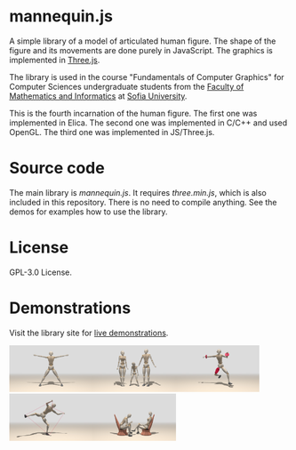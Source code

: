 # mannequin.js
A simple library of a model of articulated human figure. The shape of the figure
and its movements are done purely in JavaScript. The graphics is implemented in
[Three.js](threejs.org).

The library is used in the course "Fundamentals of Computer Graphics" for Computer
Sciences undergraduate students from the [Faculty of Mathematics and Informatics](https://www.fmi.uni-sofia.bg/en)
at [Sofia University](https://www.uni-sofia.bg/index.php/eng).

This is the fourth incarnation of the human figure. The first one was implemented
in Elica. The second one was implemented in C/C++ and used OpenGL. The third one
was implemented in JS/Three.js.

# Source code

The main library is *mannequin.js*. It requires *three.min.js*, which is also
included in this repository. There is no need to compile anything. See the demos
for examples how to use the library.

# License

GPL-3.0 License.

# Demonstrations

Visit the library site for [live demonstrations](https://boytchev.github.io/mannequin.js/).

<img src="./snapshots/demo-mannequin-01.jpg" width="150"><img src="snapshots/demo-mannequin-02.jpg" width="150"><img src="snapshots/demo-mannequin-03.jpg" width="150"><img src="snapshots/demo-mannequin-04.jpg" width="150"><img src="snapshots/demo-mannequin-05.jpg" width="150">
